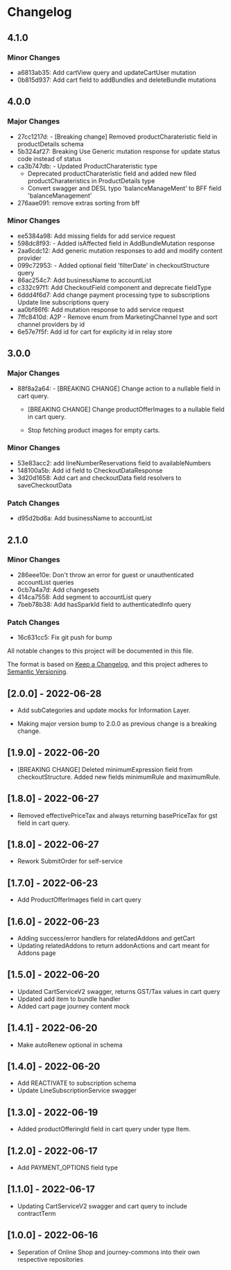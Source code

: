# Changelog

## 4.1.0

### Minor Changes

- a6813ab35: Add cartView query and updateCartUser mutation
- 0b815d937: Add cart field to addBundles and deleteBundle mutations

## 4.0.0

### Major Changes

- 27cc1217d: - [Breaking change] Removed productCharateristic field in productDetails schema
- 5b324af27: Breaking Use Generic mutation response for update status code instead of status
- ca3b747db: - Updated ProductCharateristic type
  - Deprecated productCharateristic field and added new filed productCharateristics in ProductDetails type
  - Convert swagger and DESL typo 'balanceManageMent' to BFF field 'balanceManagement'
- 276aae091: remove extras sorting from bff

### Minor Changes

- ee5384a98: Add missing fields for add service request
- 598dc8f93: - Added isAffected field in AddBundleMutation response
- 2aa6cdc12: Add generic mutation responses to add and modify content provider
- 099c72953: - Added optional field 'filterDate' in checkoutStructure query
- 86ac254c7: Add businessName to accountList
- c332c97f1: Add CheckoutField component and deprecate fieldType
- 6ddd4f6d7: Add change payment processing type to subscriptions
  Update line subscriptions query
- aa0bf86f6: Add mutation response to add service request
- 7ffc8410d: A2P - Remove enum from MarketingChannel type and sort channel providers by id
- 6e57e7f5f: Add id for cart for explicity id in relay store

## 3.0.0

### Major Changes

- 88f8a2a64: - [BREAKING CHANGE] Change action to a nullable field in cart query.

  - [BREAKING CHANGE] Change productOfferImages to a nullable field in cart query.

  - Stop fetching product images for empty carts.

### Minor Changes

- 53e83acc2: add lineNumberReservations field to availableNumbers
- 148100a5b: Add id field to CheckoutDataResponse
- 3d20d1658: Add cart and checkoutData field resolvers to saveCheckoutData

### Patch Changes

- d95d2bd6a: Add businessName to accountList

## 2.1.0

### Minor Changes

- 286eee10e: Don't throw an error for guest or unauthenticated accountList queries
- 0cb7a4a7d: Add changesets
- 414ca7558: Add segment to accountList query
- 7beb78b38: Add hasSparkId field to authenticatedInfo query

### Patch Changes

- 16c631cc5: Fix git push for bump

All notable changes to this project will be documented in this file.

The format is based on [Keep a Changelog](https://keepachangelog.com/en/1.0.0/),
and this project adheres to [Semantic Versioning](https://semver.org/spec/v2.0.0.html).

## [2.0.0] - 2022-06-28

- Add subCategories and update mocks for Information Layer.

- Making major version bump to 2.0.0 as previous change is a breaking change.

## [1.9.0] - 2022-06-20

- [BREAKING CHANGE] Deleted minimumExpression field from checkoutStructure. Added new fields minimumRule and maximumRule.

## [1.8.0] - 2022-06-27

- Removed effectivePriceTax and always returning basePriceTax for gst field in cart query.

## [1.8.0] - 2022-06-27

- Rework SubmitOrder for self-service

## [1.7.0] - 2022-06-23

- Add ProductOfferImages field in cart query

## [1.6.0] - 2022-06-23

- Adding success/error handlers for relatedAddons and getCart
- Updating relatedAddons to return addonActions and cart meant for Addons page

## [1.5.0] - 2022-06-20

- Updated CartServiceV2 swagger, returns GST/Tax values in cart query
- Updated add item to bundle handler
- Added cart page journey content mock

## [1.4.1] - 2022-06-20

- Make autoRenew optional in schema

## [1.4.0] - 2022-06-20

- Add REACTIVATE to subscription schema
- Update LineSubscriptionService swagger

## [1.3.0] - 2022-06-19

- Added productOfferingId field in cart query under type Item.

## [1.2.0] - 2022-06-17

- Add PAYMENT_OPTIONS field type

## [1.1.0] - 2022-06-17

- Updating CartServiceV2 swagger and cart query to include contractTerm

## [1.0.0] - 2022-06-16

- Seperation of Online Shop and journey-commons into their own respective repositories
